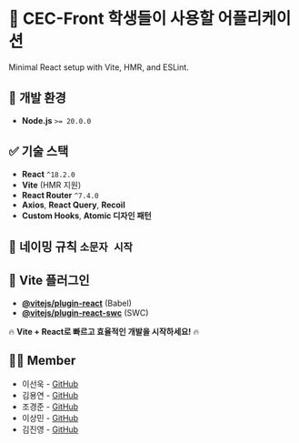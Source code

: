 # 🌟 CEC-Front 학생들이 사용할 어플리케이션

Minimal React setup with Vite, HMR, and ESLint.

## 🚀 개발 환경

- **Node.js** `>= 20.0.0`

## ✅ 기술 스택

- **React** `^18.2.0`
- **Vite** (HMR 지원)
- **React Router** `^7.4.0`
- **Axios**, **React Query**, **Recoil**
- **Custom Hooks**, **Atomic 디자인 패턴**

## 📁 네이밍 규칙 `소문자 시작`

## 🔌 Vite 플러그인

- **[@vitejs/plugin-react](https://github.com/vitejs/vite-plugin-react/blob/main/packages/plugin-react/README.md)** (Babel)
- **[@vitejs/plugin-react-swc](https://github.com/vitejs/vite-plugin-react-swc)** (SWC)

🔥 **Vite + React로 빠르고 효율적인 개발을 시작하세요!** 🔥

## 🧑‍💻 Member  
- 이선욱 - [GitHub](https://github.com/leesunuk)  
- 김용연 - [GitHub](https://github.com/Rider96)  
- 조경준 - [GitHub](https://github.com/GenTaram)  
- 이상민 - [GitHub](https://github.com/geniusBrainLsm)  
- 김진영 - [GitHub](https://github.com/Kimhasa)
